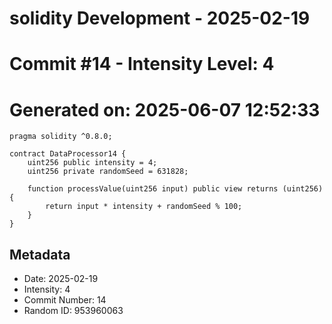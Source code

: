 ﻿# solidity Development - 2025-02-19
# Commit #14 - Intensity Level: 4
# Generated on: 2025-06-07 12:52:33
```solidity
pragma solidity ^0.8.0;

contract DataProcessor14 {
    uint256 public intensity = 4;
    uint256 private randomSeed = 631828;

    function processValue(uint256 input) public view returns (uint256) {
        return input * intensity + randomSeed % 100;
    }
}
```
## Metadata
- Date: 2025-02-19
- Intensity: 4
- Commit Number: 14
- Random ID: 953960063
